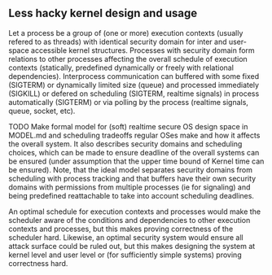 ## Less hacky kernel design and usage

Let a process be a group of (one or more) execution contexts (usually refered to as threads)
with identical security domain for inter and user-space accessible kernel
structures.
Processes with security domain form relations to other processes affecting
the overall schedule of execution contexts (statically, predefined dynamically
or freely with relational dependencies).
Interprocess communication can buffered with some fixed (SIGTERM) or
dynamically limited size (queue) and processed immediately (SIGKILL) or defered
on scheduling (SIGTERM, realtime signals) in process automatically (SIGTERM) or
via polling by the process (realtime signals, queue, socket, etc).

TODO Make formal model for (soft) realtime secure OS design space in
MODEL.md and scheduling tradeoffs regular OSes make and how it affects the
overall system.
It also describes security domains and scheduling choices, which can be
made to ensure deadline of the overall systems can be ensured (under assumption
that the upper time bound of Kernel time can be ensured).
Note, that the ideal model separates security domains from scheduling with
process tracking and that buffers have their own security domains with
permissions from multiple processes (ie for signaling) and being predefined
reattachable to take into account scheduling deadlines.

An optimal schedule for execution contexts and processes would make the
scheduler aware of the conditions and dependencies to other execution contexts
and processes, but this makes proving correctness of the scheduler hard.
Likewise, an optimal security system would ensure all attack surface could be
ruled out, but this makes designing the system at kernel level and user level
or (for sufficiently simple systems) proving correctness hard.

